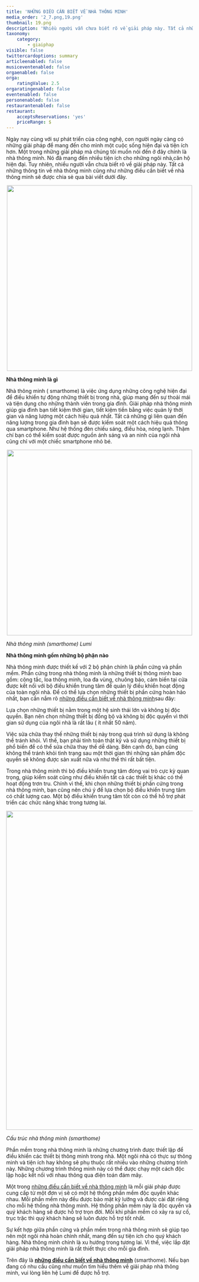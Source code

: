 ```yaml
---
title: 'NHỮNG ĐIỀU CẦN BIẾT VỀ NHÀ THÔNG MINH'
media_order: '2_7.png,19.png'
thumbnail: 19.png
description: 'Nhiều người vẫn chưa biết rõ về giải pháp này. Tất cả những thông tin về nhà thông minh cũng như những điều cần biết về nhà thông minh sẽ được chia sẻ qua bài viết dưới đây. ...'
taxonomy:
    category:
        - giaiphap
visible: false
twittercardoptions: summary
articleenabled: false
musiceventenabled: false
orgaenabled: false
orga:
    ratingValue: 2.5
orgaratingenabled: false
eventenabled: false
personenabled: false
restaurantenabled: false
restaurant:
    acceptsReservations: 'yes'
    priceRange: $
---
```


<p>Ng&agrave;y nay c&ugrave;ng với sự ph&aacute;t triển của c&ocirc;ng nghệ, con người ng&agrave;y c&agrave;ng c&oacute; những giải ph&aacute;p để mang đến cho m&igrave;nh một cuộc sống hiện đại v&agrave; tiện &iacute;ch hơn. Một trong những giải ph&aacute;p m&agrave; ch&uacute;ng t&ocirc;i muốn n&oacute;i đến ở đ&acirc;y ch&iacute;nh l&agrave; nh&agrave; th&ocirc;ng minh. N&oacute; đ&atilde; mang đến nhiều tiện &iacute;ch cho những ng&ocirc;i nh&agrave;,căn hộ hiện đại. Tuy nhi&ecirc;n, nhiều người vẫn chưa biết r&otilde; về giải ph&aacute;p n&agrave;y. Tất cả những th&ocirc;ng tin về nh&agrave; th&ocirc;ng minh cũng như những điều cần biết về nh&agrave; th&ocirc;ng minh sẽ được chia sẻ qua b&agrave;i viết dưới đ&acirc;y.</p>
<p><img style="display: block; margin-left: auto; margin-right: auto;" src="/giahan/tu-van-giai-phap/nhung-dieu-can-biet-ve-nha-thong-minh/19.png" alt="" width="500" /></p>
<p><strong>Nh&agrave; th&ocirc;ng minh l&agrave; g&igrave;</strong></p>
<p>Nh&agrave; th&ocirc;ng minh ( smarthome) l&agrave; việc ứng dụng những c&ocirc;ng nghệ hiện đại để điều khiển tự động những thiết bị trong nh&agrave;, gi&uacute;p mang đến sự thoải m&aacute;i v&agrave; tiện dụng cho những th&agrave;nh vi&ecirc;n trong gia đ&igrave;nh. Giải ph&aacute;p nh&agrave; th&ocirc;ng minh gi&uacute;p gia đ&igrave;nh bạn tiết kiệm thời gian, tiết kiệm tiền bằng việc quản l&yacute; thời gian v&agrave; năng lượng một c&aacute;ch hiệu quả nhất. Tất cả những g&igrave; li&ecirc;n quan đến năng lượng trong gia đ&igrave;nh bạn sẽ được kiểm so&aacute;t một c&aacute;ch hiệu quả th&ocirc;ng qua smartphone. Như hệ thống đ&egrave;n chiếu s&aacute;ng, điều h&ograve;a, n&oacute;ng lạnh. Thậm ch&iacute; bạn c&oacute; thể kiểm so&aacute;t được nguồn &aacute;nh s&aacute;ng v&agrave; an ninh của ng&ocirc;i nh&agrave; cũng chỉ với một chiếc smartphone nhỏ b&eacute;.</p>
<p><img style="display: block; margin-left: auto; margin-right: auto;" src="/giahan/tu-van-giai-phap/nhung-dieu-can-biet-ve-nha-thong-minh/2_7.png" alt="" width="500" /></p>
<p><em>Nh&agrave; th&ocirc;ng minh (smarthome) Lumi</em></p>
<p><strong>Nh&agrave; th&ocirc;ng minh gồm những bộ phận n&agrave;o</strong></p>
<p>Nh&agrave; th&ocirc;ng minh được thiết kế với 2 bộ phận ch&iacute;nh l&agrave; phần cứng v&agrave; phần mềm. Phần cứng trong nh&agrave; th&ocirc;ng minh l&agrave; những thiết bị th&ocirc;ng minh bao gồm: c&ocirc;ng tắc, loa th&ocirc;ng minh, loa đa v&ugrave;ng, chu&ocirc;ng b&aacute;o, cảm biến tại cửa được kết nối với bộ điều khiển trung t&acirc;m để quản l&yacute; điều khiển hoạt động của to&agrave;n ng&ocirc;i nh&agrave;. Để c&oacute; thể lựa chọn những thiết bị phần cứng ho&agrave;n hảo nhất, bạn cần nắm r&otilde;&nbsp;<a href="https://giahangroup.vn/#">những điều cần biết về nh&agrave; th&ocirc;ng minh</a>sau đ&acirc;y:</p>
<p>Lựa chọn những thiết bị nằm trong một hệ sinh th&aacute;i lớn v&agrave; kh&ocirc;ng bị độc quyền. Bạn n&ecirc;n chọn những thiết bị đồng bộ v&agrave; kh&ocirc;ng bị độc quyền v&igrave; thời gian sử dụng của ng&ocirc;i nh&agrave; l&agrave; rất l&acirc;u ( &iacute;t nhất 50 năm).</p>
<p>Việc sửa chữa thay thế những thiết bị n&agrave;y trong qu&aacute; tr&igrave;nh sử dụng l&agrave; kh&ocirc;ng thể tr&aacute;nh khỏi. V&igrave; thế, bạn phải t&iacute;nh to&aacute;n thật kỹ v&agrave; sử dụng những thiết bị phổ biến để c&oacute; thể sửa chữa thay thế dễ d&agrave;ng. B&ecirc;n cạnh đ&oacute;, bạn cũng kh&ocirc;ng thể tr&aacute;nh khỏi t&igrave;nh trạng sau một thời gian th&igrave; những sản phẩm độc quyền sẽ kh&ocirc;ng được sản xuất nữa v&agrave; như thế th&igrave; rất bất tiện.</p>
<p>Trong nh&agrave; th&ocirc;ng minh th&igrave; bộ điều khiển trung t&acirc;m đ&oacute;ng vai tr&ograve; cực kỳ quan trọng, gi&uacute;p kiểm so&aacute;t cũng như điều khiển tất cả c&aacute;c thiết bị kh&aacute;c c&oacute; thể hoạt động trơn tru. Ch&iacute;nh v&igrave; thế, khi chọn những thiết bị phần cứng trong nh&agrave; th&ocirc;ng minh, bạn cũng n&ecirc;n ch&uacute; &yacute; để lựa chọn bộ điều khiển trung t&acirc;m c&oacute; chất lượng cao. Một bộ điều khiển trung t&acirc;m tốt c&ograve;n c&oacute; thể hỗ trợ ph&aacute;t triển c&aacute;c chức năng kh&aacute;c trong tương lai.</p>
<p><strong><img src="https://giahangroup.vn/uploads/102tech/images/12_2.png" alt="" width="1200" height="859" /><br /></strong></p>
<p><em>Cấu tr&uacute;c nh&agrave; th&ocirc;ng minh (smarthome)</em></p>
<p>Phần mềm trong nh&agrave; th&ocirc;ng minh l&agrave; những chương tr&igrave;nh được thiết lập để điều khiển c&aacute;c thiết bị th&ocirc;ng minh trong nh&agrave;. Một ng&ocirc;i nh&agrave; c&oacute; thực sự th&ocirc;ng minh v&agrave; tiện &iacute;ch hay kh&ocirc;ng sẽ phụ thuộc rất nhiều v&agrave;o những chương tr&igrave;nh n&agrave;y. Những chương tr&igrave;nh th&ocirc;ng minh n&agrave;y c&oacute; thể được chạy một c&aacute;ch độc lập hoặc kết nối với nhau th&ocirc;ng qua điện to&aacute;n đ&aacute;m m&acirc;y.</p>
<p>Một trong&nbsp;<a href="https://giahangroup.vn/#">những điều cần biết về nh&agrave; th&ocirc;ng minh</a>&nbsp;l&agrave; mỗi giải ph&aacute;p được cung cấp từ một đơn vị sẽ c&oacute; một hệ thống phần mềm độc quyền kh&aacute;c nhau. Mỗi phần mềm n&agrave;y đều được bảo mật kỹ lưỡng v&agrave; được c&agrave;i đặt ri&ecirc;ng cho mỗi hệ thống nh&agrave; th&ocirc;ng minh. Hệ thống phần mềm n&agrave;y l&agrave; độc quyền v&agrave; qu&yacute; kh&aacute;ch h&agrave;ng sẽ được hỗ trợ trọn đời. Mỗi khi phần mềm c&oacute; xảy ra sự cố, trục trặc th&igrave; qu&yacute; kh&aacute;ch h&agrave;ng sẽ lu&ocirc;n được hỗ trợ tốt nhất.</p>
<p>Sự kết hợp giữa phần cứng v&agrave; phần mềm trong nh&agrave; th&ocirc;ng minh sẽ gi&uacute;p tạo n&ecirc;n một ng&ocirc;i nh&agrave; ho&agrave;n chỉnh nhất, mang đến sự tiện &iacute;ch cho qu&yacute; kh&aacute;ch h&agrave;ng. Nh&agrave; th&ocirc;ng minh ch&iacute;nh l&agrave; xu hướng trong tương lai. V&igrave; thế, việc lắp đặt giải ph&aacute;p nh&agrave; th&ocirc;ng minh l&agrave; rất thiết thực cho mỗi gia đ&igrave;nh.</p>
<p>Tr&ecirc;n đ&acirc;y l&agrave;&nbsp;<strong><a href="https://giahangroup.vn/#">những điều cần biết về nh&agrave; th&ocirc;ng minh</a></strong>&nbsp;(smarthome). Nếu bạn đang c&oacute; nhu cầu cũng như muốn t&igrave;m hiểu th&ecirc;m về giải ph&aacute;p nh&agrave; th&ocirc;ng minh, vui l&ograve;ng li&ecirc;n hệ Lumi để được hỗ trợ.</p>